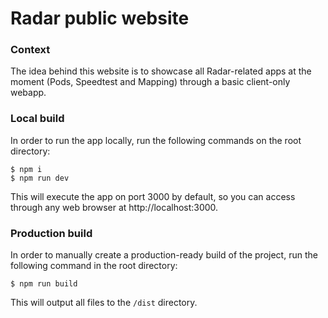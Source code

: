 # Radar public website

### Context

The idea behind this website is to showcase all
Radar-related apps at the moment (Pods, Speedtest and Mapping) through a 
basic client-only webapp.

### Local build

In order to run the app locally, run the 
following commands on the root directory:  

```
$ npm i
$ npm run dev
```

This will execute the app on port 3000 by default, so you can access through any web browser at http://localhost:3000.

### Production build

In order to manually create a production-ready
build of the project, run the following command
in the root directory:

```
$ npm run build
```

This will output all files to the `/dist` directory.